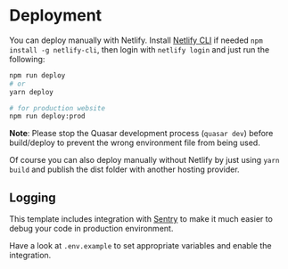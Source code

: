 # Deployment

You can deploy manually with Netlify. Install [Netlify CLI](https://github.com/netlify/cli) if needed `npm install -g netlify-cli`, then login with `netlify login` and just run the following:

```sh
npm run deploy
# or
yarn deploy

# for production website
npm run deploy:prod
```

**Note**: Please stop the Quasar development process (`quasar dev`) before build/deploy to prevent the wrong environment file from being used.

Of course you can also deploy manually without Netlify by just using `yarn build` and publish the dist folder with another hosting provider.

## Logging

This template includes integration with [Sentry](https://sentry.io) to make it much easier to debug your code in production environment.

Have a look at `.env.example` to set appropriate variables and enable the integration.
